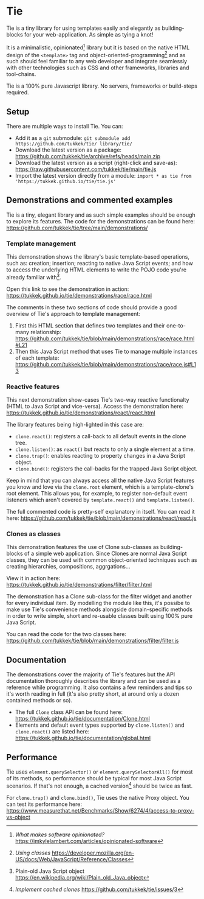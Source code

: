 # Tie

Tie is a tiny library for using templates easily and elegantly as building-blocks for your web-application. As simple as tying a knot!

It is a minimalistic, opinionated[^O] library but it is based on the native HTML design of the `<template>` tag and object-oriented-programming[^OOP] and as such should feel familiar to any web developer and integrate seamlessly with other technologies such as CSS and other frameworks, libraries and tool-chains.

Tie is a 100% pure Javascript library. No servers, frameworks or build-steps required.

[^O]: *What makes software opinionated?* https://imkylelambert.com/articles/opinionated-software
[^OOP]: *Using classes* https://developer.mozilla.org/en-US/docs/Web/JavaScript/Reference/Classes

## Setup

There are multiple ways to install Tie. You can:
* Add it as a `git` submodule: `git submodule add https://github.com/tukkek/tie/ library/tie/`
* Download the latest version as a package: https://github.com/tukkek/tie/archive/refs/heads/main.zip
* Download the latest version as a script (right-click and save-as): https://raw.githubusercontent.com/tukkek/tie/main/tie.js
* Import the latest version directly from a module: `import * as tie from 'https://tukkek.github.io/tie/tie.js'`

## Demonstrations and commented examples

Tie is a tiny, elegant library and as such simple examples should be enough to explore its features. The code for the demonstrations can be found here: https://github.com/tukkek/tie/tree/main/demonstrations/

### Template management

This demonstration shows the library's basic template-based operations, such as: creation; insertion; reacting to native Java Script events; and how to access the underlying HTML elements to write the POJO code you're already familiar with[^POJO].

Open this link to see the demonstration in action: https://tukkek.github.io/tie/demonstrations/race/race.html

The comments in these two sections of code should provide a good overview of Tie's approach to template management:
1. First this HTML section that defines two templates and their one-to-many relationship: https://github.com/tukkek/tie/blob/main/demonstrations/race/race.html#L21
2. Then this Java Script method that uses Tie to manage multiple instances of each template: https://github.com/tukkek/tie/blob/main/demonstrations/race/race.js#L13

[^POJO]: Plain-old Java Script object https://en.wikipedia.org/wiki/Plain_old_Java_object

### Reactive features

This next demonstration show-cases Tie's two-way reactive functionalty (HTML to Java Script and vice-versa). Access the demonstration here: https://tukkek.github.io/tie/demonstrations/react/react.html

The library features being high-lighted in this case are:
- `clone.react()`: registers a call-back to all default events in the clone tree.
- `clone.listen()`: as `react()` but reacts to only a single element at a time.
- `clone.trap()`: enables reacting to property changes in a Java Script object.
- `clone.bind()`: registers the call-backs for the trapped Java Script object.

Keep in mind that you can always access all the native Java Script features you know and love via the `clone.root` element, which is a template-clone's root element. This allows you, for example, to register non-default event listeners which aren't covered by `template.react()` and `template.listen()`.

The full commented code is pretty-self explanatory in itself. You can read it here: https://github.com/tukkek/tie/blob/main/demonstrations/react/react.js

### Clones as classes

This demonstration features the use of Clone sub-classes as building-blocks of a simple web application. Since Clones are normal Java Script classes, they can be used with common object-oriented techniques such as creating hierarchies, compositions, aggrgations...

View it in action here: https://tukkek.github.io/tie/demonstrations/filter/filter.html

The demonstration has a Clone sub-class for the filter widget and another for every individual item. By modelling the module like this, it's possibe to make use Tie's convenience methods alongside domain-specific methods in order to write simple, short and re-usable classes built using 100% pure Java Script.

You can read the code for the two classes here: https://github.com/tukkek/tie/blob/main/demonstrations/filter/filter.js

## Documentation

The demonstrations cover the majority of Tie's features but the API documentation thoroughly describes the library and can be used as a reference while programming. It also contains a few reminders and tips so it's worth reading in full (it's also pretty short, at around only a dozen contained methods or so).

- The full `Clone` class API can be found here: https://tukkek.github.io/tie/documentation/Clone.html
- Elements and default event types supported by `clone.listen()` and `clone.react()` are listed here: https://tukkek.github.io/tie/documentation/global.html

## Performance

Tie uses `element.querySelector()` or `element.querySelectorAll()` for most of its methods, so performance should be typical for most Java Script scenarios. If that's not enough, a cached version[^C] should be twice as fast.

For `clone.trap()` and `clone.bind()`, Tie uses the native Proxy object. You can test its performance here: https://www.measurethat.net/Benchmarks/Show/6274/4/access-to-proxy-vs-object

[^C]: *Implement cached clones* https://github.com/tukkek/tie/issues/3
